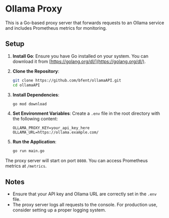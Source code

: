 # Ollama Proxy

This is a Go-based proxy server that forwards requests to an Ollama service and includes Prometheus metrics for monitoring.

## Setup

1. **Install Go**: Ensure you have Go installed on your system. You can download it from [https://golang.org/dl/](https://golang.org/dl/).

2. **Clone the Repository**:
   ```sh
   git clone https://github.com/bfent/ollamaAPI.git
   cd ollamaAPI
   ```

3. **Install Dependencies**:
   ```sh
   go mod download
   ```

4. **Set Environment Variables**: Create a `.env` file in the root directory with the following content:
   ```
   OLLAMA_PROXY_KEY=your_api_key_here
   OLLAMA_URL=https://ollama.example.com/
   ```

5. **Run the Application**:
   ```sh
   go run main.go
   ```

The proxy server will start on port `8080`. You can access Prometheus metrics at `/metrics`.

## Notes

- Ensure that your API key and Ollama URL are correctly set in the `.env` file.
- The proxy server logs all requests to the console. For production use, consider setting up a proper logging system.
